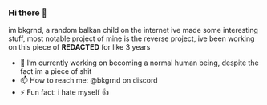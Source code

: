 ### Hi there 👋
im bkgrnd, a random balkan child on the internet
ive made some interesting stuff, most notable project of mine is the reverse project, ive been working on this piece of **REDACTED** for like 3 years 
<!--
**StefanTheFork/StefanTheFork** is a ✨ _special_ ✨ repository because its `README.md` (this file) appears on your GitHub profile.

Here are some ideas to get you started:
-->
- 🔭 I’m currently working on becoming a normal human being, despite the fact im a piece of shit
- 📫 How to reach me: @bkgrnd on discord
- ⚡ Fun fact: i hate myself 👍

